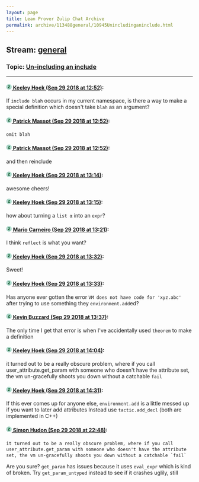 ```yaml
---
layout: page
title: Lean Prover Zulip Chat Archive 
permalink: archive/113488general/10945Unincludinganinclude.html
---
```


## Stream: [general](index.html)
### Topic: [Un-including an include](10945Unincludinganinclude.html)

---

#### [![Click to go to Zulip](../../assets/img/zulip2.png) Keeley Hoek (Sep 29 2018 at 12:52)](https://leanprover.zulipchat.com/#narrow/stream/113488-general/topic/Un-including%20an%20include/near/134878195):
If `include blah` occurs in my current namespace, is there a way to make a special definition which doesn't take `blah` as an argument?

#### [![Click to go to Zulip](../../assets/img/zulip2.png) Patrick Massot (Sep 29 2018 at 12:52)](https://leanprover.zulipchat.com/#narrow/stream/113488-general/topic/Un-including%20an%20include/near/134878197):
`omit blah`

#### [![Click to go to Zulip](../../assets/img/zulip2.png) Patrick Massot (Sep 29 2018 at 12:52)](https://leanprover.zulipchat.com/#narrow/stream/113488-general/topic/Un-including%20an%20include/near/134878199):
and then reinclude

#### [![Click to go to Zulip](../../assets/img/zulip2.png) Keeley Hoek (Sep 29 2018 at 13:14)](https://leanprover.zulipchat.com/#narrow/stream/113488-general/topic/Un-including%20an%20include/near/134878790):
awesome cheers!

#### [![Click to go to Zulip](../../assets/img/zulip2.png) Keeley Hoek (Sep 29 2018 at 13:15)](https://leanprover.zulipchat.com/#narrow/stream/113488-general/topic/Un-including%20an%20include/near/134878828):
how about turning a `list α` into an `expr`?

#### [![Click to go to Zulip](../../assets/img/zulip2.png) Mario Carneiro (Sep 29 2018 at 13:21)](https://leanprover.zulipchat.com/#narrow/stream/113488-general/topic/Un-including%20an%20include/near/134879034):
I think `reflect` is what you want?

#### [![Click to go to Zulip](../../assets/img/zulip2.png) Keeley Hoek (Sep 29 2018 at 13:32)](https://leanprover.zulipchat.com/#narrow/stream/113488-general/topic/Un-including%20an%20include/near/134879356):
Sweet!

#### [![Click to go to Zulip](../../assets/img/zulip2.png) Keeley Hoek (Sep 29 2018 at 13:33)](https://leanprover.zulipchat.com/#narrow/stream/113488-general/topic/Un-including%20an%20include/near/134879364):
Has anyone ever gotten the error `VM does not have code for 'xyz.abc'` after trying to use something they `environment.add`ed?

#### [![Click to go to Zulip](../../assets/img/zulip2.png) Kevin Buzzard (Sep 29 2018 at 13:37)](https://leanprover.zulipchat.com/#narrow/stream/113488-general/topic/Un-including%20an%20include/near/134879479):
The only time I get that error is when I've accidentally used `theorem` to make a definition

#### [![Click to go to Zulip](../../assets/img/zulip2.png) Keeley Hoek (Sep 29 2018 at 14:04)](https://leanprover.zulipchat.com/#narrow/stream/113488-general/topic/Un-including%20an%20include/near/134880407):
it turned out to be a really obscure problem, where if you call user_attribute.get_param with someone who doesn't have the attribute set, the vm un-gracefully shoots you down without a catchable `fail`

#### [![Click to go to Zulip](../../assets/img/zulip2.png) Keeley Hoek (Sep 29 2018 at 14:31)](https://leanprover.zulipchat.com/#narrow/stream/113488-general/topic/Un-including%20an%20include/near/134881168):
If this ever comes up for anyone else, `environment.add` is a little messed up if you want to later add attributes
Instead use `tactic.add_decl` (both are implemented in C++)

#### [![Click to go to Zulip](../../assets/img/zulip2.png) Simon Hudon (Sep 29 2018 at 22:48)](https://leanprover.zulipchat.com/#narrow/stream/113488-general/topic/Un-including%20an%20include/near/134895695):
```quote
it turned out to be a really obscure problem, where if you call user_attribute.get_param with someone who doesn't have the attribute set, the vm un-gracefully shoots you down without a catchable `fail`
```
Are you sure? `get_param` has issues because it uses `eval_expr` which is kind of broken. Try `get_param_untyped` instead to see if it crashes uglily, still

